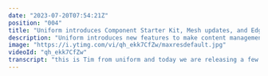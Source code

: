 ```yaml
---
date: "2023-07-20T07:54:21Z"
position: "004"
title: "Uniform introduces Component Starter Kit, Mesh updates, and Edgehancers"
description: "Uniform introduces new features to make content management faster and more efficient for teams. The Component Starter Kit offers open-source, customizable components for building key pages, while improved data connections via Mesh allow for easier setup and fast edge-cached content delivery. \n\nUniform Canvas now supports dynamic component patterns and one-click integration with any data source, giving marketers more flexibility in content creation. \n\nEdgehancers automatically pull selected content to the CDN edge, ensuring pages render in under 50 ms for improved performance and SEO benefits.\n\nLearn more at https://uniform.dev"
image: "https://i.ytimg.com/vi/qh_ekk7CfZw/maxresdefault.jpg"
videoId: "qh_ekk7CfZw"
transcript: "this is Tim from uniform and today we are releasing a few game changing features for your content editing workflow [Applause] [Music] everyone has a bold vision of what they are building for their customers it's going to be smooth amazing beautiful fast but then they are challenged with the harsh reality of working in silos or having technical difficulties with composable architectures and that happens especially at bigger organizations we don't like that here in uniform and so we're focusing on making it faster and easier for teams to work on excellent digital experiences for their customers in the past I've shown you uniform's visual editor called canvas and today we are adding a bunch of new features on top that make it even faster and easier to connect things together including your existing pieces of content but also software so no more waiting no more silos no more asking Developers for help so what are we actually releasing well firstly our component starter kit which gets you going super fast all the components are open source and highly configurable so you can grab them from our storybook or GitHub put them in your project add your brand identity through our teaming engine and you should have all the DNA parts to start making amazing Pages you can add all the content that you have right in uniform if you wish but you can also connect external sources to these components and map whatever comes from their apis to the properties of these components and off you go secondly we've made some really exciting changes to data Connections in uniform we've made them even easier to set up much more flexible to work with and etch cached by default and it is technical speak for we serve the content really really fast with these updates components are no longer tied to a single data type or a service you don't even need an official integration any source that you might have that has a rest API can be connected to your design system component without writing a single line of code that means it's a very simple and sometimes even one-click setup at your fingertips no more need for gluco that connects and Maps data so it fits your components there is no developer setup at all once the data is connected the content is live on our CDN Edge and it even has very precise cash invalidation for when things change on the outside unifm canvas offers Dynamic component patterns which allow pre-connecting data sources to sets of patterns so content editors can reuse those in different places think latest popular products things like that component patterns offer overrides so Architects that set them up can design how much override possibility in style or data selection content editors have for marketers this means total flexibility in how they build giving them the tools to be a lot faster using overrides assigning different data sources to existing components is done in only a few clicks for example your product Carousel can also just be a speaker's carousel on another page visually assigning different data and design properties feels completely native and uniform and lastly speaking of speed we are also introducing something called Edge answers which essentially grab all the data from all the content that you have selected in uniform canvas including personalization and a b testing data and put it on the CDN Edge automatically which means pages in uniform can be highly Dynamic with data from different sources but they render in under 50 milliseconds and this is of course amazing for the performance of your page for your customers but also for core web titles and SEO want to have a deeper dive to see how all of this works and how we can really enable your team to work better using uniform there's a few ways you can go you can actually go to uniform.dev and request a free demo you can also go to docs.uniform.app to read all the documentation and thank you very much for watching and I hope to see you soon because we are changing the game for Content management"
---
```


